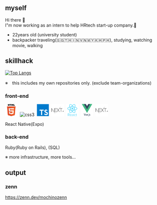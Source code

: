 ## myself
 Hi there 👋<br />
 I"m now working as an intern to help HRtech start-up company.🎉<br />

- 22years old (university student)
- backpacker traveling(🇸🇬🇹🇭🇮🇳🇻🇳🇲🇾🇰🇭🇵🇭), studying, watching movie, walking

## skillhack

[![Top Langs](https://github-readme-stats.vercel.app/api/top-langs/?username=ryosukemochizuki&langs_count=10&card_width=1024&layout=compact)](https://github.com/anuraghazra/github-readme-stats)

※　this includes my own repositories only. (exclude team-organizations)

### front-end
  <img src="https://github.com/devicons/devicon/blob/master/icons/html5/html5-original-wordmark.svg" title="html5" alt="html5" width="40" height="40"/>&nbsp;
    <img src="https://github.com/devicons/devicon/blob/master/css3/css3-original-wordmark.svg" title="css3" alt="css3" width="40" height="40"/>&nbsp;
    <img src="https://github.com/devicons/devicon/blob/master/icons/typescript/typescript-original.svg" title="typescript" alt="typescript" width="40" height="40"/>&nbsp;
    <img src="https://github.com/devicons/devicon/blob/master/icons/nextjs/nextjs-original-wordmark.svg" title="nextjs" alt="nextjs" width="40" height="40"/>&nbsp;
    <img src="https://github.com/devicons/devicon/blob/master/icons/react/react-original-wordmark.svg" title="react" alt="react" width="40" height="40"/>&nbsp;
    <img src="https://github.com/devicons/devicon/blob/master/icons/vuejs/vuejs-original-wordmark.svg" title="vuejs" alt="vuejs" width="40" height="40"/>&nbsp;
    <img src="https://github.com/devicons/devicon/blob/master/icons/nextjs/nextjs-original-wordmark.svg" title="nextjs" alt="nextjs" width="40" height="40"/>&nbsp;

React Native(Expo)

### back-end
Ruby(Ruby on Rails), (SQL)

※ more infrastructure, more tools...

## output

### zenn
https://zenn.dev/mochinozenn
